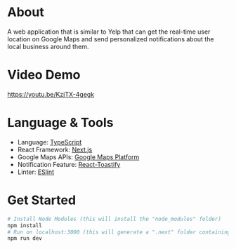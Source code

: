 # About

A web application that is similar to Yelp that can get the real-time user location on Google Maps and send personalized notifications about the local business around them. 

# Video Demo

https://youtu.be/KzjTX-4gegk

# Language & Tools

* Language: [TypeScript](https://www.typescriptlang.org/)
* React Framework: [Next.js](https://nextjs.org/)
* Google Maps APIs: [Google Maps Platform](https://cloud.google.com/)
* Notification Feature: [React-Toastify](https://github.com/fkhadra/react-toastify)
* Linter: [ESlint](https://eslint.org/)

# Get Started

```bash
# Install Node Modules (this will install the "node_modules" folder)
npm install
# Run on localhost:3000 (this will generate a ".next" folder containing all the build files for Next.js)
npm run dev
```

